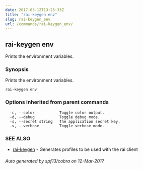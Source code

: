 ```yaml
---
date: 2017-03-12T13:25:33Z
title: "rai-keygen env"
slug: rai-keygen_env
url: /commands/rai-keygen_env/
---
```

## rai-keygen env

Prints the environment variables.

### Synopsis


Prints the environment variables.

```
rai-keygen env
```

### Options inherited from parent commands

```
  -c, --color           Toggle color output.
  -d, --debug           Toggle debug mode.
  -s, --secret string   The application secret key.
  -v, --verbose         Toggle verbose mode.
```

### SEE ALSO
* [rai-keygen](/commands/rai-keygen/)	 - Generates profiles to be used with the rai client

###### Auto generated by spf13/cobra on 12-Mar-2017
